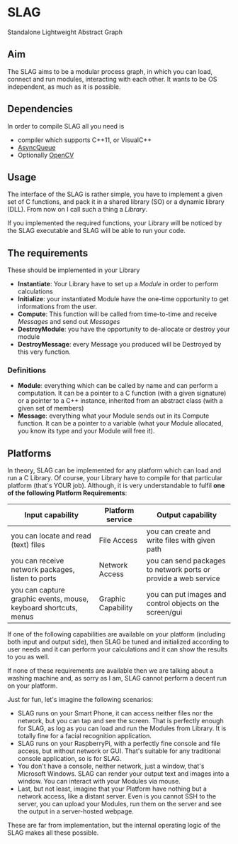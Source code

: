 # SLAG
Standalone Lightweight Abstract Graph

## Aim
The SLAG aims to be a modular process graph, in which you can load, connect and run modules, interacting with each other.
It wants to be OS independent, as much as it is possible.

## Dependencies
In order to compile SLAG all you need is
* compiler which supports C++11, or VisualC++
* [AsyncQueue](https://github.com/gaebor/AsyncQueue)
* Optionally [OpenCV](https://opencv.org/)

## Usage
The interface of the SLAG is rather simple, you have to implement a given set of C functions, and pack it in a shared library (SO) or a dynamic library (DLL).
From now on I call such a thing a *Library*.

If you implemented the required functions, your Library will be noticed by the SLAG executable and SLAG will be able to run your code.
## The requirements
These should be implemented in your Library
* **Instantiate**: Your Library have to set up a *Module* in order to perform calculations
* **Initialize**: your instantiated Module have the one-time opportunity to get informations from the user.
* **Compute**: This function will be called from time-to-time and receive *Messages* and send out *Messages*
* **DestroyModule**: you have the opportunity to de-allocate or destroy your module
* **DestroyMessage**: every Message you produced will be Destroyed by this very function.

### Definitions
* **Module**: everything which can be called by name and can perform a computation.
  It can be a pointer to a C function (with a given signature) or a pointer to a C++ instance, inherited from an abstract class (with a given set of members)
* **Message**: everything what your Module sends out in its Compute function.
  It can be a pointer to a variable (what your Module allocated, you know its type and your Module will free it).

## Platforms
In theory, SLAG can be implemented for any platform which can load and run a C Library.
Of course, your Library have to compile for that particular platform (that's YOUR job).
Although, it is very understandable to fulfil __one of the following Platform Requirements__:

Input capability | Platform service | Output capability
---------------- | ---------------- | -----------------
you can locate and read (text) files | File Access | you can create and write files with given path
you can receive network packages, listen to ports | Network Access | you can send packages to network ports or provide a web service
you can capture graphic events, mouse, keyboard shortcuts, menus | Graphic Capability | you can put images and control objects on the screen/gui

If one of the following capabilities are available on your platform (including both input and output side), then SLAG be tuned and initialized
according to user needs and it can perform your calculations and it can show the results to you as well.

If none of these requirements are available then we are talking about a washing machine
and, as sorry as I am, SLAG cannot perform a decent run on your platform.

Just for fun, let's imagine the following scenarios:
* SLAG runs on your Smart Phone, it can access neither files nor the network, but you can tap and see the screen.
  That is perfectly enough for SLAG, as log as you can load and run the Modules from Library.
  It is totally fine for a facial recognition application.
* SLAG runs on your RaspberryPi, with a perfectly fine console and file access, but without network or GUI.
  That's suitable for any traditional console application, so is for SLAG.
* You don't have a console, neither network, just a window, that's Microsoft Windows.
  SLAG can render your output text and images into a window. You can interact with your Modules via mouse.
* Last, but not least, imagine that your Platform have nothing but a network access, like a distant server.
  Even is you cannot SSH to the server, you can upload your Modules, run them on the server and see the output in a server-hosted webpage.

These are far from implementation, but the internal operating logic of the SLAG makes all these possible.
